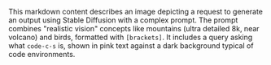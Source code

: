 This markdown content describes an image depicting a request to generate an output using Stable Diffusion with a complex prompt. The prompt combines "realistic vision" concepts like mountains (ultra detailed 8k, near volcano) and birds, formatted with `[brackets]`. It includes a query asking what `code-c-s` is, shown in pink text against a dark background typical of code environments.